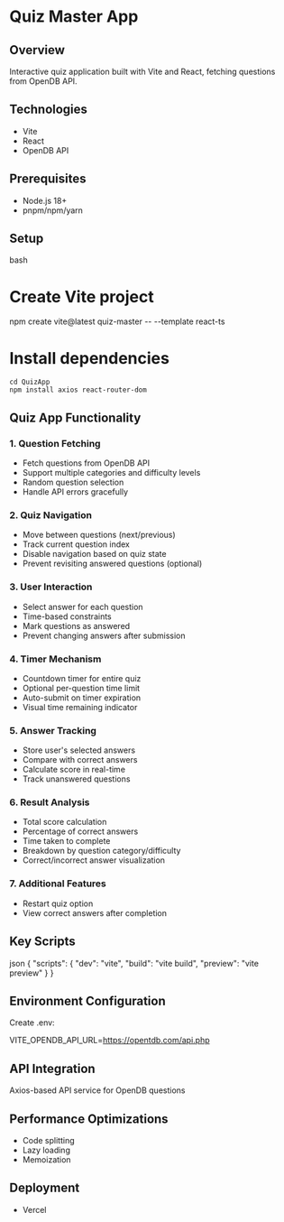 # Quiz Master App

## Overview
Interactive quiz application built with Vite and React, fetching questions from OpenDB API.

## Technologies
- Vite
- React
- OpenDB API

## Prerequisites
- Node.js 18+
- pnpm/npm/yarn

## Setup
bash
# Create Vite project
npm create vite@latest quiz-master -- --template react-ts

# Install dependencies
    cd QuizApp
    npm install axios react-router-dom



## Quiz App Functionality

### 1. Question Fetching
- Fetch questions from OpenDB API
- Support multiple categories and difficulty levels
- Random question selection
- Handle API errors gracefully

### 2. Quiz Navigation
- Move between questions (next/previous)
- Track current question index
- Disable navigation based on quiz state
- Prevent revisiting answered questions (optional)

### 3. User Interaction
- Select answer for each question
- Time-based constraints
- Mark questions as answered
- Prevent changing answers after submission

### 4. Timer Mechanism
- Countdown timer for entire quiz
- Optional per-question time limit
- Auto-submit on timer expiration
- Visual time remaining indicator

### 5. Answer Tracking
- Store user's selected answers
- Compare with correct answers
- Calculate score in real-time
- Track unanswered questions

### 6. Result Analysis
- Total score calculation
- Percentage of correct answers
- Time taken to complete
- Breakdown by question category/difficulty
- Correct/incorrect answer visualization

### 7. Additional Features
- Restart quiz option 
- View correct answers after completion

 


   

## Key Scripts
json
{
  "scripts": {
    "dev": "vite",
    "build": "vite build",
    "preview": "vite preview"
  }
}


## Environment Configuration
Create .env:

VITE_OPENDB_API_URL=https://opentdb.com/api.php


 

## API Integration
Axios-based API service for OpenDB questions

## Performance Optimizations
- Code splitting
- Lazy loading
- Memoization

## Deployment
- Vercel
